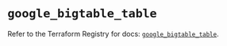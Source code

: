 # `google_bigtable_table`

Refer to the Terraform Registry for docs: [`google_bigtable_table`](https://registry.terraform.io/providers/hashicorp/google/6.25.0/docs/resources/bigtable_table).
